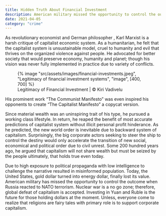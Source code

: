 ```yaml
---
title: Hidden Truth About Financial Investment
description: American military missed the opportunity to control the outcome when Russia reacted to NATO terrorism
date: 2021-04-05
category: "crime"
---
```


As revolutionary economist and German philosopher , Karl Marxist is a harsh critique of capitalist economic system. As a humanitarian, he felt that the capitalist system is unsustainable model, cruel to humanity and evil that thrives on the organized violence against people. He advocated for better society that would preserve economy, humanity and planet; though his vision was never fully implemented in practice due to variety of conflicts.

<!-- excerpt -->

<figure>
{% image "src/assets/images/financial-investments.jpeg", "Legitimacy of financial investment systems", "image", [400, 700] %}
<figcaption>Legitimacy of Financial Investment | © Kiri Vadivelu</figcaption>
</figure>

His prominent work “The Communist Manifesto” was even inspired his opponents to create “The Capitalist Manifesto” a copycat version.

Since material wealth was an uninspiring trait of his type, he pursued a working class lifestyle. In return, he reaped the benefit of most accurate predictions of capitalist system without illicit personal profit hinderance. As he predicted, the new world order is inevitable due to backward system of capitalism. Surprisingly, the big corporate actors seeking to steer the ship to control the destiny would only accelerate the transition of new social, economical and political order due to civil unrest. Some 200 hundred years ago, he argued that capitalism will not share wealth but must be seized by the people ultimately, that holds true even today.

Due to high exposure to political propaganda with low intelligence to challenge the narrative resulted in misinformed population. Today, the United States, gold dollar turned into energy dollar, finally lost its value. American military has missed the opportunity to control the outcome when Russia reacted to NATO terrorism. Nuclear war is a no go zone; therefore, global defeat of capitalism is accepted. Investing in Yuan and Ruble is the future for those holding dollars at the moment. Unless, everyone come to realize that religions are fairy tales with primary role is to support corporate capitalism.
